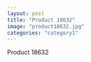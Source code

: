```yaml
---
layout: post
title: "Product 18632"
image: "product18632.jpg"
categories: "category1"
---
```

Product 18632
